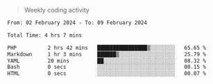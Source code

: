 > Weekly coding activity
<!--START_SECTION:waka-->

```txt
From: 02 February 2024 - To: 09 February 2024

Total Time: 4 hrs 7 mins

PHP          2 hrs 42 mins   ████████████████▒░░░░░░░░   65.65 %
Markdown     1 hr 3 mins     ██████▒░░░░░░░░░░░░░░░░░░   25.79 %
YAML         20 mins         ██░░░░░░░░░░░░░░░░░░░░░░░   08.32 %
Bash         0 secs          ░░░░░░░░░░░░░░░░░░░░░░░░░   00.15 %
HTML         0 secs          ░░░░░░░░░░░░░░░░░░░░░░░░░   00.07 %
```

<!--END_SECTION:waka-->
